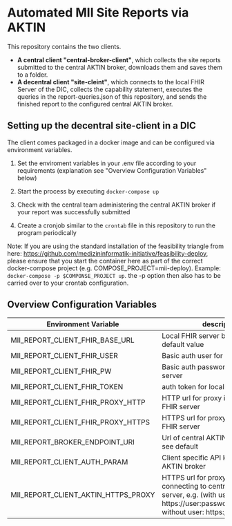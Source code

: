 # Automated MII Site Reports via AKTIN

This repository contains the two clients. 

- **A central client "central-broker-client"**, which collects the site reports submitted to the central AKTIN broker, downloads them and saves them to a folder.
- **A decentral client "site-cleint"**, which connects to the local FHIR Server of the DIC, collects the capability statement, executes the queries in the report-queries.json of this repository,
and sends the finished report to the configured central AKTIN broker.


## Setting up the decentral site-client in a DIC

The client comes packaged in a docker image and can be configured via environment variables.

1. Set the enviroment variables in your .env file according to your requirements (explanation see "Overview Configuration Variables" below)

2. Start the process by executing `docker-compose up`

3. Check with the central team administering the central AKTIN broker if your report was successfully submitted

4. Create a cronjob similar to the `crontab` file in this repository to run the program periodically

Note: If you are using the standard installation of the feasibility triangle from here: https://github.com/medizininformatik-initiative/feasibility-deploy, please ensure that you start the container here as part of the correct docker-compose project (e.g. COMPOSE_PROJECT=mii-deploy).
Example: `docker-compose -p $COMPONSE_PROJECT up`. the -p option then also has to be carried over to your crontab configuration.


## Overview Configuration Variables

|Environment Variable| description | default value |
|--|--|--|
|MII_REPORT_CLIENT_FHIR_BASE_URL|Local FHIR server base url e.g. see default value|http://fhir-server:8080/fhir|
|MII_REPORT_CLIENT_FHIR_USER|Basic auth user for local FHIR server|None|
|MII_REPORT_CLIENT_FHIR_PW|Basic auth password for local FHIR server|None|
|MII_REPORT_CLIENT_FHIR_TOKEN|auth token for local FHIR server|None|
|MII_REPORT_CLIENT_FHIR_PROXY_HTTP| HTTP url for proxy if used for local FHIR server|None|
|MII_REPORT_CLIENT_FHIR_PROXY_HTTPS| HTTPS url for proxy if used for local FHIR server|None|
|MII_REPORT_BROKER_ENDPOINT_URI|Url of central AKTIN broker example see default |http://aktin-broker:8080/broker/|
|MII_REPORT_CLIENT_AUTH_PARAM| Client specific API key for central AKTIN broker|xxxApiKey123|
|MII_REPORT_CLIENT_AKTIN_HTTPS_PROXY|HTTPS url for proxy if used for local connecting to central AKTIN broker server, e.g. (with user: https://user:password@proxyip:port, without user: https://proxyip:port)|None|
